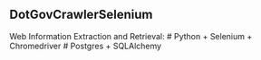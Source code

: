 DotGovCrawlerSelenium
---------------------

Web Information Extraction and Retrieval:
    # Python + Selenium + Chromedriver
    # Postgres + SQLAlchemy
